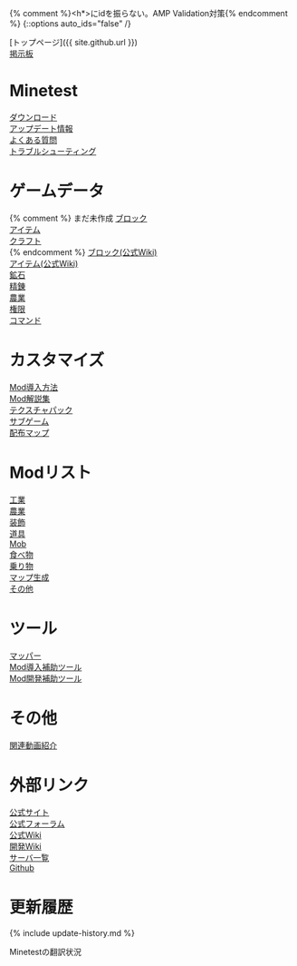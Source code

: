 {% comment %}<h*>にidを振らない。AMP Validation対策{% endcomment %}
{::options auto_ids="false" /}

[トップページ]({{ site.github.url }})  
[掲示板](http://minetest.bbs.fc2.com)

# Minetest

[ダウンロード](downloads)  
[アップデート情報](changelog)  
[よくある質問](questions)  
[トラブルシューティング](troubleshooting)

# ゲームデータ

{% comment %}
まだ未作成
[ブロック](blocks)  
[アイテム](items)  
[クラフト](crafts)  
{% endcomment %}
[ブロック(公式Wiki)](https://wiki.minetest.net/Blocks/ja)  
[アイテム(公式Wiki)](https://wiki.minetest.net/Items/ja)  
[鉱石](ores)  
[精錬](smelting)  
[農業](farming)  
[権限](privileges)  
[コマンド](commands)

# カスタマイズ

[Mod導入方法](mod-installing)  
[Mod解説集](mod-manuals)  
[テクスチャパック](texturepacks)  
[サブゲーム](subgames)  
[配布マップ](maps)

# Modリスト

[工業](mods-industry)  
[農業](mods-farming)  
[装飾](mods-decor)  
[道具](mods-tool)  
[Mob](mods-mob)  
[食べ物](mods-food)  
[乗り物](mods-vehicle)  
[マップ生成](mods-mapgen)  
[その他](mods-other)

# ツール

[マッパー](tools-mapper)  
[Mod導入補助ツール](tools-mod-installer)  
[Mod開発補助ツール](tools-mod-development)

# その他

[関連動画紹介](videos)  

# 外部リンク

[公式サイト](http://www.minetest.net)  
[公式フォーラム](https://forum.minetest.net)  
[公式Wiki](http://wiki.minetest.net/Main_Page/ja)  
[開発Wiki](http://dev.minetest.net/Main_Page/ja)  
[サーバ一覧](http://servers.minetest.net)  
[Github](https://github.com/minetest)

# 更新履歴

{% include update-history.md %}

Minetestの翻訳状況  
<a href="https://hosted.weblate.org/projects/minetest/minetest/ja"><amp-img src="https://hosted.weblate.org/widgets/minetest/ja/svg-badge.svg" height="1.5em" width="6em" alt="翻訳状況"></amp-img></a>
